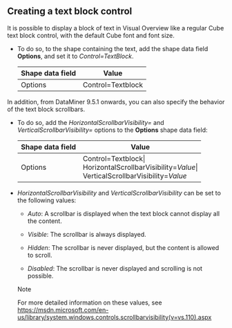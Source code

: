 ## Creating a text block control

It is possible to display a block of text in Visual Overview like a regular Cube text block control, with the default Cube font and font size.

- To do so, to the shape containing the text, add the shape data field **Options**, and set it to *Control=TextBlock*.

    | Shape data field | Value             |
    |--------------------|-------------------|
    | Options            | Control=Textblock |

In addition, from DataMiner 9.5.1 onwards, you can also specify the behavior of the text block scrollbars.

- To do so, add the *HorizontalScrollbarVisibility=* and *VerticalScrollbarVisibility=* options to the **Options** shape data field:

    | Shape data field | Value                                                                                                                                                                 |
    |--------------------|-----------------------------------------------------------------------------------------------------------------------------------------------------------------------|
    | Options            | Control=Textblock\|<br> HorizontalScrollbarVisibility=*Value*\|<br> VerticalScrollbarVisibility=*Value* |

- *HorizontalScrollbarVisibility* and *VerticalScrollbarVisibility* can be set to the following values:

    - *Auto*: A scrollbar is displayed when the text block cannot display all the content.

    - *Visible*: The scrollbar is always displayed.

    - *Hidden*: The scrollbar is never displayed, but the content is allowed to scroll.

    - *Disabled*: The scrollbar is never displayed and scrolling is not possible.

    > [!NOTE]
    > For more detailed information on these values, see <https://msdn.microsoft.com/en-us/library/system.windows.controls.scrollbarvisibility(v=vs.110).aspx> 
    >

